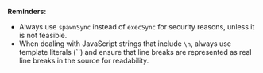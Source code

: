 **Reminders:**

- Always use `spawnSync` instead of `execSync` for security reasons, unless it is not feasible.
- When dealing with JavaScript strings that include `\n`, always use template literals (``) and ensure that line breaks are represented as real line breaks in the source for readability.
